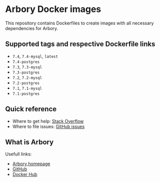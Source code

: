 # Arbory Docker images

This repository contains Dockerfiles to create images with all necessary
dependencies for Arbory.

## Supported tags and respective Dockerfile links

- `7.4`, `7.4-mysql`, `latest`
- `7.4-postgres`
- `7.3`, `7.3-mysql`
- `7.3-postgres`
- `7.2`, `7.2-mysql`
- `7.2-postgres`
- `7.1`, `7.1-mysql`
- `7.1-postgres`

## Quick reference

- Where to get help: [Stack Overflow][stack_overflow_docker_tag]
- Where to file issues: [GitHub issues][github_issues]

[stack_overflow_docker_tag]: https://stackoverflow.com/questions/tagged/docker
[github_issues]: https://github.com/arbory/docker/issues
[github_pull_requests]: https://github.com/arbory/docker/pulls?q=is%3Apr+is%3Aclosed

## What is Arbory

Usefull links:

- [Arbory homepage][arbory_homepage]
- [GitHub][github_arbory_repo]
- [Docker Hub][docker_arbory_repo]

[arbory_homepage]: https://www.arborycms.com/
[github_arbory_repo]: https://github.com/arbory/arbory
[docker_arbory_repo]: https://hub.docker.com/r/arbory/arbory

